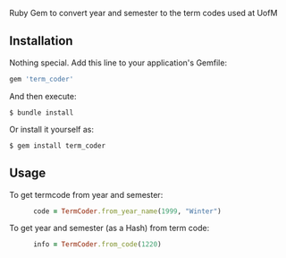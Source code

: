 Ruby Gem to convert year and semester to the term codes used at UofM

## Installation

Nothing special.
Add this line to your application's Gemfile:

```ruby
gem 'term_coder'
```

And then execute:

    $ bundle install

Or install it yourself as:

    $ gem install term_coder

## Usage

To get termcode from year and semester:
```ruby
      code = TermCoder.from_year_name(1999, "Winter")
```

To get year and semester (as a Hash) from term code:
```ruby
      info = TermCoder.from_code(1220)
```

